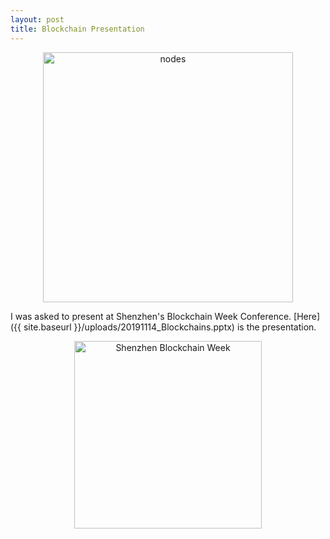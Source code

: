 ```yaml
---
layout: post
title: Blockchain Presentation
---
```


<div style="text-align: center"><img src="{{ site.baseurl }}/images/nodes.png" alt="nodes" style="width: 400px;"/></div>

I was asked to present at Shenzhen's Blockchain Week Conference. [Here]({{ site.baseurl }}/uploads/20191114_Blockchains.pptx) is the presentation.

<div style="text-align: center"><img src="{{ site.baseurl }}/images/shenzhen-blockchain-wk.png" alt="Shenzhen Blockchain Week" style="width: 300px;"/></div>